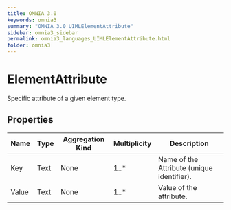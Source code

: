 ```yaml
---
title: OMNIA 3.0
keywords: omnia3
summary: "OMNIA 3.0 UIMLElementAttribute"
sidebar: omnia3_sidebar
permalink: omnia3_languages_UIMLElementAttribute.html
folder: omnia3
---
```


# ElementAttribute
Specific attribute of a given element type.
## Properties
Name | Type | Aggregation Kind | Multiplicity | Description
--------- | --------- | --------- | --------- | ---------
Key | Text | None | 1..* | Name of the Attribute (unique identifier).
Value | Text | None | 1..* | Value of the attribute.

